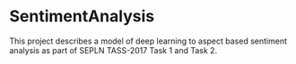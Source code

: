 # SentimentAnalysis
This project describes a model of deep learning to aspect based sentiment analysis as part of SEPLN TASS-2017 Task 1 and Task 2.
